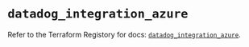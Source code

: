 # `datadog_integration_azure`

Refer to the Terraform Registory for docs: [`datadog_integration_azure`](https://registry.terraform.io/providers/datadog/datadog/3.23.0/docs/resources/integration_azure).
